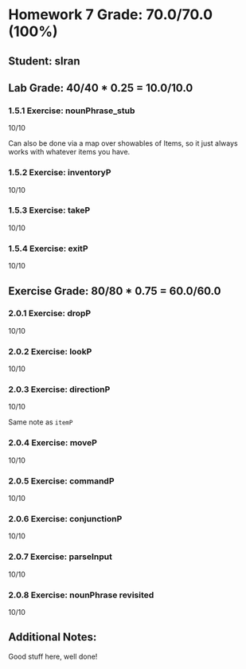 # Homework 7 Grade: 70.0/70.0 (100%)
## Student: slran

## Lab Grade: 40/40 * 0.25 = 10.0/10.0

### 1.5.1 Exercise: nounPhrase_stub
10/10

Can also be done via a map over showables of Items, so
it just always works with whatever items you have.

### 1.5.2 Exercise: inventoryP
10/10

### 1.5.3 Exercise: takeP
10/10

### 1.5.4 Exercise: exitP
10/10

## Exercise Grade: 80/80 * 0.75 = 60.0/60.0

### 2.0.1 Exercise: dropP
10/10

### 2.0.2 Exercise: lookP
10/10

### 2.0.3 Exercise: directionP
10/10

Same note as `itemP`

### 2.0.4 Exercise: moveP
10/10

### 2.0.5 Exercise: commandP
10/10

### 2.0.6 Exercise: conjunctionP
10/10

### 2.0.7 Exercise: parseInput
10/10

### 2.0.8 Exercise: nounPhrase revisited
10/10

## Additional Notes:
Good stuff here, well done!
